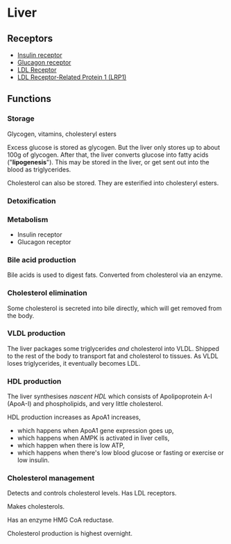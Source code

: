 # Liver

## Receptors

- [Insulin receptor]()
- [Glucagon receptor]()
- [LDL Receptor]()
- [LDL Receptor-Related Protein 1 (LRP1)]()

## Functions

### Storage

Glycogen, vitamins, cholesteryl esters

Excess glucose is stored as glycogen. But the liver only stores up to about 100g of glycogen. After that, the liver converts glucose into fatty acids ("**lipogenesis**"). This may be stored in the liver, or get sent out into the blood as triglycerides.

Cholesterol can also be stored. They are esterified into cholesteryl esters.

### Detoxification

### Metabolism

* Insulin receptor
* Glucagon receptor

### Bile acid production

Bile acids is used to digest fats. Converted from cholesterol via an enzyme. 

### Cholesterol elimination

Some cholesterol is secreted into bile directly, which will get removed from the body.

### VLDL production

The liver packages some triglycerides _and_ cholesterol into VLDL. Shipped to the rest of the body to transport fat and cholesterol to tissues. As VLDL loses triglycerides, it eventually becomes LDL.

### HDL production

The liver synthesises _nascent HDL_ which consists of Apolipoprotein A-I (ApoA-I) and phospholipids, and very little cholesterol.

HDL production increases as ApoA1 increases,
* which happens when ApoA1 gene expression goes up,
* which happens when AMPK is activated in liver cells,
* which happen when there is low ATP,
* which happens when there's low blood glucose or fasting or exercise or low insulin. 

### Cholesterol management

Detects and controls cholesterol levels. Has LDL receptors.

Makes cholesterols.

Has an enzyme HMG CoA reductase.

Cholesterol production is highest overnight.
